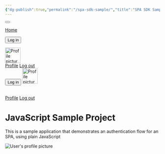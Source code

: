 ```yaml
---
{"dg-publish":true,"permalink":"/spa-sdk-sample/","title":"SPA SDK Sample","tags":["gardenEntry"],"created":"2024-02-13T19:08:52.628-06:00","updated":"2024-02-13T19:49:34.519-06:00"}
---
```


<div id="app" class="h-100 d-flex flex-column">
<div class="nav-container">
<nav class="navbar navbar-expand-md navbar-light bg-light">
<div class="container">
<button class="navbar-toggler" type="button" data-toggle="collapse" data-target="#navbarNav"	aria-controls="navbarNav"	  aria-expanded="false"	 aria-label="Toggle navigation">
<span class="navbar-toggler-icon"></span>
</button>
<div class="collapse navbar-collapse" id="navbarNav">

<a href="/" class="nav-link route-link">Home</a>
<!-- Login button: show if NOT authenticated -->
<button	id="qsLoginBtn"	onclick="login()"	class="btn btn-primary btn-margin auth-invisible hidden">Log in</button>
<!-- / Login button -->
<!-- Fullsize dropdown: show if authenticated -->
<a class="nav-link dropdown-toggle" href="#" id="profileDropDown"	data-toggle="dropdown" >
<!-- Profile image should be set to the profile picture from the id token -->
<img alt="Profile picture" class="nav-user-profile profile-image rounded-circle"	 width="50" />
</a>
<div class="dropdown-menu">
<!-- Show the user's full name from the id token here -->
<div class="dropdown-header nav-user-name user-name"></div>
<a href="/profile" class="dropdown-item dropdown-profile route-link">
Profile</a>
<a href="#" class="dropdown-item"	 id="qsLogoutBtn"  onclick="logout()">
Log out</a>
</div>
<!-- /Fullsize dropdown -->
<!-- Responsive login button: show if NOT authenticated -->
<button class="btn btn-primary btn-block auth-invisible hidden" id="qsLoginBtn" 	  onclick="login()">Log in</button>
<!-- /Responsive login button -->
<!-- Responsive profile dropdown: show if authenticated -->
<span class="user-info">
<!-- Profile image should be set to the profile picture from the id token -->
<img  alt="Profile picture"	  class="nav-user-profile	d-inline-block	profile-image rounded-circle	mr-3"  width="50"/>
<!-- Show the user's full name from the id token here -->
<h6 class="d-inline-block nav-user-name user-name"></h6>
</span>
<a href="/profile" class="route-link">Profile</a>
<a href="#" id="qsLogoutBtn" onclick="logout()">Log out</a>
</div>
</div>
</nav>
</div>
<div id="main-content" class="container mt-5 flex-grow-1">
<div id="content-home" class="page">
<div class="text-center hero">
<h1 class="mb-4">JavaScript Sample Project</h1>
<p class="lead">This is a sample application that demonstrates an authentication flow for an SPA, using plain JavaScript</p>
</div>
</div>
<div class="page" id="content-profile">
<div class="container">
<div class="row align-items-center profile-header">
<div class="col-md-2">
<img  alt="User's profile picture"  class="rounded-circle img-fluid profile-image mb-3 mb-md-0"/>
</div>
<div class="col-md">
<h2 class="user-name"></h2>
<p class="lead text-muted user-email"></p>
</div>
</div>
<div class="row">
<pre class="rounded"><code id="profile-data" class="json"></code></pre>
</div>
</div>
</div>
</div>
</div>
<script src="https://cdnjs.cloudflare.com/ajax/libs/jquery/3.3.1/jquery.min.js"></script>
<script src="https://stackpath.bootstrapcdn.com/bootstrap/4.3.1/js/bootstrap.bundle.min.js"></script>
<script src="https://cdn.auth0.com/js/auth0-spa-js/2.0/auth0-spa-js.production.js"></script>
<script src="//cdnjs.cloudflare.com/ajax/libs/highlight.js/9.15.6/highlight.min.js"></script>

<script>
// URL mapping, from hash to a function that responds to that URL action
const router = {
  "/": () => showContent("content-home"),
  "/profile": () =>
    requireAuth(() => showContent("content-profile"), "/profile"),
  "/login": () => login()
};

//Declare helper functions

/**
 * Iterates over the elements matching 'selector' and passes them
 * to 'fn'
 * @param {*} selector The CSS selector to find
 * @param {*} fn The function to execute for every element
 */
const eachElement = (selector, fn) => {
  for (let e of document.querySelectorAll(selector)) {
    fn(e);
  }
};

/**
 * Tries to display a content panel that is referenced
 * by the specified route URL. These are matched using the
 * router, defined above.
 * @param {*} url The route URL
 */
const showContentFromUrl = (url) => {
  if (router[url]) {
    router[url]();
    return true;
  }

  return false;
};

/**
 * Returns true if `element` is a hyperlink that can be considered a link to another SPA route
 * @param {*} element The element to check
 */
const isRouteLink = (element) =>
  element.tagName === "A" && element.classList.contains("route-link");

/**
 * Displays a content panel specified by the given element id.
 * All the panels that participate in this flow should have the 'page' class applied,
 * so that it can be correctly hidden before the requested content is shown.
 * @param {*} id The id of the content to show
 */
const showContent = (id) => {
  eachElement(".page", (p) => p.classList.add("hidden"));
  document.getElementById(id).classList.remove("hidden");
};

/**
 * Updates the user interface
 */
const updateUI = async () => {
  try {
    const isAuthenticated = await auth0Client.isAuthenticated();

    if (isAuthenticated) {
      const user = await auth0Client.getUser();

      document.getElementById("profile-data").innerText = JSON.stringify(
        user,
        null,
        2
      );

      document.querySelectorAll("pre code").forEach(hljs.highlightBlock);

      eachElement(".profile-image", (e) => (e.src = user.picture));
      eachElement(".user-name", (e) => (e.innerText = user.name));
      eachElement(".user-email", (e) => (e.innerText = user.email));
      eachElement(".auth-invisible", (e) => e.classList.add("hidden"));
      eachElement(".auth-visible", (e) => e.classList.remove("hidden"));
    } else {
      eachElement(".auth-invisible", (e) => e.classList.remove("hidden"));
      eachElement(".auth-visible", (e) => e.classList.add("hidden"));
    }
  } catch (err) {
    console.log("Error updating UI!", err);
    return;
  }

  console.log("UI updated");
};

window.onpopstate = (e) => {
  if (e.state && e.state.url && router[e.state.url]) {
    showContentFromUrl(e.state.url);
  }
};
</script>

<script>
// The Auth0 client, initialized in configureClient()
let auth0Client = null;

/**
 * Starts the authentication flow
 */
const login = async (targetUrl) => {
  try {
    console.log("Logging in", targetUrl);

    const options = {
      authorizationParams: {
        redirect_uri: window.location.origin
      }
    };

    if (targetUrl) {
      options.appState = { targetUrl };
    }

    await auth0Client.loginWithRedirect(options);
  } catch (err) {
    console.log("Log in failed", err);
  }
};

/**
 * Executes the logout flow
 */
const logout = async () => {
  try {
    console.log("Logging out");
    await auth0Client.logout({
      logoutParams: {
        returnTo: window.location.origin
      }
    });
  } catch (err) {
    console.log("Log out failed", err);
  }
};

/**
 * Retrieves the auth configuration from the server
 */
const fetchAuthConfig = () => fetch("/auth_config.json");

/**
 * Initializes the Auth0 client
 */
const configureClient = async () => {
  const response = await fetchAuthConfig();
  const config = await response.json();

  auth0Client = await auth0.createAuth0Client({
    domain: config.domain,
    clientId: config.clientId
  });
};

/**
 * Checks to see if the user is authenticated. If so, `fn` is executed. Otherwise, the user
 * is prompted to log in
 * @param {*} fn The function to execute if the user is logged in
 */
const requireAuth = async (fn, targetUrl) => {
  const isAuthenticated = await auth0Client.isAuthenticated();

  if (isAuthenticated) {
    return fn();
  }

  return login(targetUrl);
};

// Will run when page finishes loading
window.onload = async () => {
  await configureClient();

  // If unable to parse the history hash, default to the root URL
  if (!showContentFromUrl(window.location.pathname)) {
    showContentFromUrl("/");
    window.history.replaceState({ url: "/" }, {}, "/");
  }

  const bodyElement = document.getElementsByTagName("body")[0];

  // Listen out for clicks on any hyperlink that navigates to a #/ URL
  bodyElement.addEventListener("click", (e) => {
    if (isRouteLink(e.target)) {
      const url = e.target.getAttribute("href");

      if (showContentFromUrl(url)) {
        e.preventDefault();
        window.history.pushState({ url }, {}, url);
      }
    }
  });

  const isAuthenticated = await auth0Client.isAuthenticated();

  if (isAuthenticated) {
    console.log("> User is authenticated");
    window.history.replaceState({}, document.title, window.location.pathname);
    updateUI();
    return;
  }

  console.log("> User not authenticated");

  const query = window.location.search;
  const shouldParseResult = query.includes("code=") && query.includes("state=");

  if (shouldParseResult) {
    console.log("> Parsing redirect");
    try {
      const result = await auth0Client.handleRedirectCallback();

      if (result.appState && result.appState.targetUrl) {
        showContentFromUrl(result.appState.targetUrl);
      }

      console.log("Logged in!");
    } catch (err) {
      console.log("Error parsing redirect:", err);
    }

    window.history.replaceState({}, document.title, "/");
  }

  updateUI();
};

</script>



